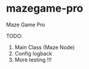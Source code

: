 # mazegame-pro
Maze Game Pro

TODO:
  1. Main Class (Maze Node)
  2. Config logback
  3. More testing !!!
